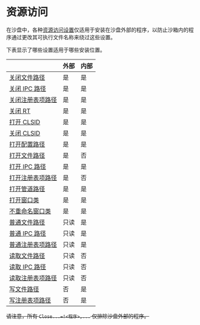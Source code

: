# 资源访问

在沙盘中，各种[资源访问设置](ResourceAccessSettings.md)仅适用于安装在沙盘外部的程序，以防止沙箱内的程序通过更改其可执行文件名称来绕过这些设置。

下表显示了哪些设置适用于哪些安装位置。

|                 | 外部 | 内部 |
|-----------------|---------|--------|
|[关闭文件路径](ClosedFilePath.md)   | 是     | 是    |
|[关闭 IPC 路径](ClosedIpcPath.md)    | 是     | 是    |
|[关闭注册表项路径](ClosedKeyPath.md)    | 是     | 是    |
|[关闭 RT](ClosedRT.md)   | 是     | 是    |
|[打开 CLSID](OpenClsid.md)        | 是     | 是    |
|[关闭 CLSID](ClosedClsid.md)        | 是     | 是    |
|[打开配置路径](OpenConfPath.md)        | 是     | 是    |
|[打开文件路径](OpenFilePath.md)     | 是     | 否       |
|[打开 IPC 路径](OpenIpcPath.md)      | 是     | 是      |
|[打开注册表项路径](OpenKeyPath.md)      | 是     | 否       |
|[打开管道路径](OpenPipePath.md)     | 是     | 是    |
|[打开窗口类](OpenWinClass.md)     | 是     | 是    |
|[不重命名窗口类](NoRenameWinClass.md) |  是    |    是    |
|[普通文件路径](NormalFilePath.md)    | 只读     | 是      |
|[普通 IPC 路径](NormalIpcPath.md)     | 只读     | 是      |
|[普通注册表项路径](NormalKeyPath.md)     | 只读     | 是      |
|[读取文件路径](ReadFilePath.md)     | 只读  | 否   |
|[读取 IPC 路径](ReadIpcPath.md)       | 只读     | 否   |
|[读取注册表项路径](ReadKeyPath.md)       | 只读  | 否   |
|[写文件路径](WriteFilePath.md)   | 否      | 是     |
|[写注册表项路径](WriteKeyPath.md)     | 否      | 是     |

~~请注意，所有 `Close...=!<程序>,...` 仅排除沙盘外部的程序。~~
